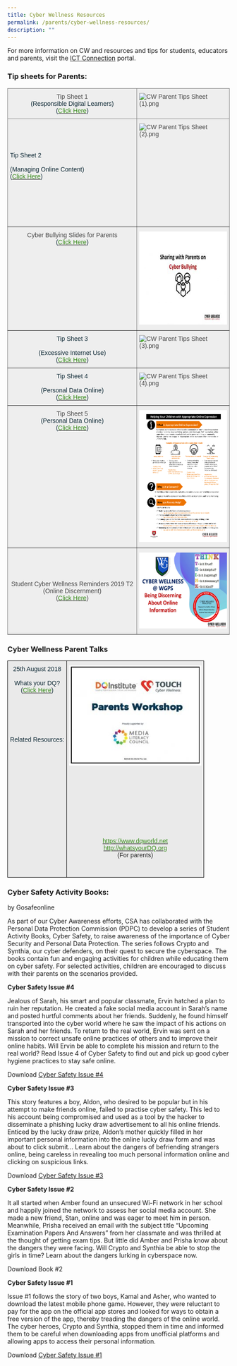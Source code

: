 ```yaml
---
title: Cyber Wellness Resources
permalink: /parents/cyber-wellness-resources/
description: ""
---
```

For more information on CW and resources and tips for students, educators and parents, visit the [ICT Connection](https://ictconnection.moe.edu.sg/cyber-wellness/for-parents) portal.

  

### Tip sheets for Parents:


<style type="text/css">
.tg  {border-collapse:collapse;border-spacing:0;}
.tg td{border-color:black;border-style:solid;border-width:1px;font-family:Arial, sans-serif;font-size:14px;
  overflow:hidden;padding:10px 5px;word-break:normal;}
.tg th{border-color:black;border-style:solid;border-width:1px;font-family:Arial, sans-serif;font-size:14px;
  font-weight:normal;overflow:hidden;padding:10px 5px;word-break:normal;}
.tg .tg-nu90{background-color:#EEE;border-color:inherit;color:#444;text-align:left;vertical-align:middle}
.tg .tg-zuws{background-color:#EEE;border-color:inherit;color:#444;text-align:left;vertical-align:top}
.tg .tg-cw0i{background-color:#EEE;border-color:inherit;color:#444;text-align:center;vertical-align:top}
.tg .tg-r36e{background-color:#EEE;border-color:inherit;color:#0C2733;text-align:left;vertical-align:top}
.tg .tg-rnok{background-color:#EEE;border-color:inherit;color:#0C2733;text-align:center;vertical-align:top}
.tg .tg-f4zy{background-color:#EEE;border-color:inherit;color:#444;text-align:center;vertical-align:middle}
</style>
<table class="tg">
<thead>
  <tr>
    <th class="tg-cw0i"><span style="color:#444">Tip Sheet 1</span><br><span style="font-weight:400;color:#0C2733">(Responsible Digital Learners)</span><br><span style="font-weight:400;color:#0C2733">(</span><a href="https://westgrovepri.moe.edu.sg/2018/04/03/cyber-wellness-tip-sheet-for-parents"><span style="font-weight:500;color:#348A17">Click Here</span></a><span style="font-weight:400;color:#0C2733">)</span><br></th>
    <th class="tg-zuws"><img src="https://westgrovepri.moe.edu.sg/qql/slot/u179/Parents/Cyber%20Wellness%20Resources/Tip%20sheets%20for%20Parents/CW%20Parent%20Tips%20Sheet%20(1).png" alt="CW Parent Tips Sheet (1).png"></th>
  </tr>
</thead>
<tbody>
  <tr>
    <td class="tg-r36e"><br><br><br><br><span style="font-weight:400;color:#0C2733">Tip Sheet 2</span><br><br><span style="font-weight:400;color:#0C2733">(Managing Online Content)</span><br><span style="font-weight:400;color:#0C2733">(</span><a href="https://westgrovepri.moe.edu.sg/2018/04/25/cyber-wellness-tip-sheet-for-parents-2"><span style="font-weight:500;color:#348A17">Click Here</span></a><span style="font-weight:400;color:#0C2733">)</span><br><br><br><br><br></td>
    <td class="tg-zuws"><img src="https://westgrovepri.moe.edu.sg/qql/slot/u179/Parents/Cyber%20Wellness%20Resources/Tip%20sheets%20for%20Parents/CW%20Parent%20Tips%20Sheet%20(2).png" alt="CW Parent Tips Sheet (2).png"><br><br><br><br><br><br><br><br><br><br><br><br><br></td>
  </tr>
  <tr>
    <td class="tg-cw0i"><span style="color:#444"> Cyber Bullying Slides for Parents</span><br><span style="font-weight:400;color:#0C2733">(</span><a href="/files/Cyber-Bullying-Slides-for-Parents.pdf"><span style="font-weight:500;color:#348A17">Click Here</span></a><span style="font-weight:400;color:#0C2733">)</span></td>
    <td class="tg-nu90"><span style="color:#444;background-color:#EEE"> </span><img src="/images/Cyber%20Bullying%20Slides%20for%20Parents.jpeg" alt="Cyber Bullying Slides for Parents.jpg" width="300" height="211"></td>
  </tr>
  <tr>
    <td class="tg-rnok"><span style="font-weight:400;color:#0C2733">Tip Sheet 3</span><br><br><span style="font-weight:400;color:#0C2733">(Excessive Internet Use)</span><br><span style="font-weight:400;color:#0C2733">(</span><a href="https://westgrovepri.moe.edu.sg/2018/08/07/cyber-wellness-tip-sheet-for-parents-3"><span style="font-weight:500;color:#348A17">Click Here</span></a><span style="font-weight:400;color:#0C2733">)</span></td>
    <td class="tg-zuws"><img src="https://westgrovepri.moe.edu.sg/qql/slot/u179/Parents/Cyber%20Wellness%20Resources/Tip%20sheets%20for%20Parents/CW%20Parent%20Tips%20Sheet%20(3).png" alt="CW Parent Tips Sheet (3).png"></td>
  </tr>
  <tr>
    <td class="tg-rnok"><span style="font-weight:400;color:#0C2733">Tip Sheet 4</span><br><br><span style="font-weight:400;color:#0C2733">(Personal Data Online)</span><br><span style="font-weight:400;color:#0C2733">(</span><a href="https://westgrovepri.moe.edu.sg/2018/10/19/cyber-wellness-tip-sheet-for-parents-4-personal-online-data"><span style="font-weight:500;color:#348A17">Click Here</span></a><span style="font-weight:400;color:#0C2733">)</span></td>
    <td class="tg-zuws"><img src="https://westgrovepri.moe.edu.sg/qql/slot/u179/Parents/Cyber%20Wellness%20Resources/Tip%20sheets%20for%20Parents/CW%20Parent%20Tips%20Sheet%20(4).png" alt="CW Parent Tips Sheet (4).png" width="233" height="300"></td>
  </tr>
  <tr>
    <td class="tg-cw0i"><span style="color:#444">Tip Sheet 5</span><br><span style="font-weight:400;color:#0C2733">(Personal Data Online)</span><br><span style="font-weight:400;color:#0C2733">(</span><a href="/files/CW-Tip-sheet-for-Parents-Appropriate-Online-Expression.pdf"><span style="font-weight:500;color:#348A17">Click Here</span></a><span style="font-weight:400;color:#0C2733">)</span></td>
    <td class="tg-nu90"><span style="color:#444;background-color:#EEE"> </span><img src="/images/Cyber%20Wellness%20for%20Parents%20Tip%20Sheet%205%20-%20Appropriate%20Online%20Expressions%201.png" alt="/qql/slot/u186/CW-Tip-sheet-for-Parents-Appropriate-Online-Expression.pdf" width="232" height="299"></td>
  </tr>
  <tr>
    <td class="tg-f4zy"><span style="color:#444;background-color:#EEE"> Student Cyber Wellness Reminders 2019 T2 (Online Discernment)</span><br><span style="color:#444;background-color:#EEE">(</span><a href="/files/2019%20T2Online%20Discernment_Pri%20-%20WGPS.pdf"><span style="font-weight:500;color:#348A17">Click Here</span></a><span style="color:#444;background-color:#EEE">)</span></td>
    <td class="tg-zuws"><img src="/images/2019%20T2Online%20Discernment_Pri%20-%20WGPS_01.jpg" alt="2019 T2Online Discernment_Pri - WGPS_01.jpg" width="232" height="172"></td>
  </tr>
</tbody>
</table>

### Cyber Wellness Parent Talks

<style type="text/css">
.tg  {border-collapse:collapse;border-spacing:0;}
.tg td{border-color:black;border-style:solid;border-width:1px;font-family:Arial, sans-serif;font-size:14px;
  overflow:hidden;padding:10px 5px;word-break:normal;}
.tg th{border-color:black;border-style:solid;border-width:1px;font-family:Arial, sans-serif;font-size:14px;
  font-weight:normal;overflow:hidden;padding:10px 5px;word-break:normal;}
.tg .tg-ii8k{background-color:#EAEAEA;color:#222;text-align:center;vertical-align:top}
.tg .tg-cxqu{background-color:#EAEAEA;color:#0C2733;text-align:center;vertical-align:top}
</style>
<table class="tg">
<thead>
  <tr>
    <td class="tg-cxqu"><span style="font-weight:400;color:#0C2733">25th August 2018</span><br><br><span style="font-weight:400;color:#0C2733">Whats your DQ?</span><br><span style="font-weight:400;color:#0C2733">(</span><a href="/files/2018-DQ-Parents-Workshop_West-Grove-Pri.pdf"><span style="font-weight:500;color:#348A17">Click Here</span></a><span style="font-weight:400;color:#0C2733">)</span><br><br><br><br><br><br><br><span style="font-weight:400;color:#0C2733">Related Resources:</span><br></td>
    <td class="tg-ii8k"><img src="/images/Cyber%20Wellness%20Parent%20Talks.jpg" alt="Cyber Wellness Parent Talks.jpg"><br><br><br><br><br><br><br><br><br><br><br><a href="https://www.dqworld.net/"><span style="font-weight:500;color:#348A17">https://www.dqworld.net</span></a><br><a href="http://whatsyourdq.org/"><span style="font-weight:500;color:#348A17">http://whatsyourDQ.org</span></a><br><span style="color:#222;background-color:#EAEAEA">(For parents)</span><br><br><br></td>
  </tr>
</thead>
</table>

### Cyber Safety Activity Books:

by Gosafeonline 


As part of our Cyber Awareness efforts, CSA has collaborated with the Personal Data Protection Commission (PDPC) to develop a series of Student Activity Books, Cyber Safety, to raise awareness of the importance of Cyber Security and Personal Data Protection. The series follows Crypto and Synthia, our cyber defenders, on their quest to secure the cyberspace. The books contain fun and engaging activities for children while educating them on cyber safety. For selected activities, children are encouraged to discuss with their parents on the scenarios provided.

  

**Cyber Safety Issue #4**

  

Jealous of Sarah, his smart and popular classmate, Ervin hatched a plan to ruin her reputation. He created a fake social media account in Sarah’s name and posted hurtful comments about her friends. Suddenly, he found himself transported into the cyber world where he saw the impact of his actions on Sarah and her friends. To return to the real world, Ervin was sent on a mission to correct unsafe online practices of others and to improve their online habits. Will Ervin be able to complete his mission and return to the real world? Read Issue 4 of Cyber Safety to find out and pick up good cyber hygiene practices to stay safe online.

Download [Cyber Safety Issue #4](/files/Cyber_Security_Activity_Book_4.pdf)

**Cyber Safety Issue #3**

  

This story features a boy, Aldon, who desired to be popular but in his attempt to make friends online, failed to practise cyber safety. This led to his account being compromised and used as a tool by the hacker to disseminate a phishing lucky draw advertisement to all his online friends. Enticed by the lucky draw prize, Aldon’s mother quickly filled in her important personal information into the online lucky draw form and was about to click submit… Learn about the dangers of befriending strangers online, being careless in revealing too much personal information online and clicking on suspicious links.

Download [Cyber Safety Issue #3](/files/Cyber_Security_Activity_Book_3.pdf)

**Cyber Safety Issue #2**

  

It all started when Amber found an unsecured Wi-Fi network in her school and happily joined the network to assess her social media account. She made a new friend, Stan, online and was eager to meet him in person. Meanwhile, Prisha received an email with the subject title “Upcoming Examination Papers And Answers” from her classmate and was thrilled at the thought of getting exam tips. But little did Amber and Prisha know about the dangers they were facing. Will Crypto and Synthia be able to stop the girls in time? Learn about the dangers lurking in cyberspace now.

  

Download Book #2


**Cyber Safety Issue #1**

  

Issue #1 follows the story of two boys, Kamal and Asher, who wanted to download the latest mobile phone game. However, they were reluctant to pay for the app on the official app stores and looked for ways to obtain a free version of the app, thereby treading the dangers of the online world. The cyber heroes, Crypto and Synthia, stopped them in time and informed them to be careful when downloading apps from unofficial platforms and allowing apps to access their personal information.

  

Download [Cyber Safety Issue #1](/files/Cyber_Security_Activity_Book.pdf)